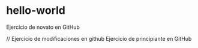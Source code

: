 # hello-world
Ejercicio de novato en GitHub

// Ejercicio de modificaciones en github
Ejercicio de principiante en GitHub

